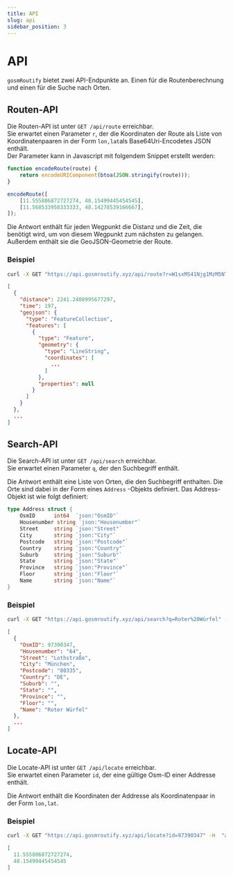 ```yaml
---
title: API
slug: api
sidebar_position: 3
---
```


# API

`gosmRoutify` bietet zwei API-Endpunkte an. Einen für die Routenberechnung und einen für die Suche nach Orten.

## Routen-API

Die Routen-API ist unter `GET /api/route` erreichbar. \
Sie erwartet einen Parameter `r`, der die Koordinaten der Route als Liste von Koordinatenpaaren in der Form `lon,lat`als
Base64Uri-Encodetes JSON enthält. \
Der Parameter kann in Javascript mit folgendem Snippet erstellt werden:

```js
function encodeRoute(route) {
    return encodeURIComponent(btoa(JSON.stringify(route)));
}

encodeRoute([
    [11.555806872727274, 48.15499445454545],
    [11.568533958333333, 48.14278539166667],
]);
```

Die Antwort enthält für jeden Wegpunkt die Distanz und die Zeit, die benötigt wird, um von diesem Wegpunkt zum nächsten
zu gelangen. Außerdem enthält sie die GeoJSON-Geometrie der Route.

### Beispiel

```bash
curl -X GET "https://api.gosmroutify.xyz/api/route?r=W1sxMS41Njg1MzM5NTgzMzMzMzMsNDguMTQyNzg1MzkxNjY2NjddLFsxMS41NTU4MDY4NzI3MjcyNzQsNDguMTU0OTk0NDU0NTQ1NDVdXQ==" -H "accept: application/json"
```

```json
[
  {
    "distance": 2241.2408995677297,
    "time": 197,
    "geojson": {
      "type": "FeatureCollection",
      "features": [
        {
          "type": "Feature",
          "geometry": {
            "type": "LineString",
            "coordinates": [
              ...
            ]
          },
          "properties": null
        }
      ]
    }
  },
  ...
]
```

## Search-API

Die Search-API ist unter `GET /api/search` erreichbar. \
Sie erwartet einen Parameter `q`, der den Suchbegriff enthält.

Die Antwort enthält eine Liste von Orten, die den Suchbegriff enthalten. Die Orte sind dabei in der Form eines `Address`
-Objekts definiert. Das Address-Objekt ist wie folgt definiert:

```go
type Address struct {
    OsmID      int64  `json:"OsmID"`
    Housenumber string `json:"Housenumber"`
    Street     string `json:"Street"`
    City       string `json:"City"`
    Postcode   string `json:"Postcode"`
    Country    string `json:"Country"`
    Suburb     string `json:"Suburb"`
    State      string `json:"State"`
    Province   string `json:"Province"`
    Floor      string `json:"Floor"`
    Name       string `json:"Name"`
}
```

### Beispiel

```bash
curl -X GET "https://api.gosmroutify.xyz/api/search?q=Roter%20Würfel" -H  "accept: application/json"
```

```json
[
  {
    "OsmID": 97390347,
    "Housenumber": "64",
    "Street": "Lothstraße",
    "City": "München",
    "Postcode": "80335",
    "Country": "DE",
    "Suburb": "",
    "State": "",
    "Province": "",
    "Floor": "",
    "Name": "Roter Würfel"
  },
  ...
]
```

## Locate-API

Die Locate-API ist unter `GET /api/locate` erreichbar. \
Sie erwartet einen Parameter `id`, der eine gültige Osm-ID einer Addresse enthält.

Die Antwort enthält die Koordinaten der Addresse als Koordinatenpaar in der Form `lon,lat`.

### Beispiel

```bash
curl -X GET "https://api.gosmroutify.xyz/api/locate?id=97390347" -H  "accept: application/json"
```

```json
[
  11.555806872727274,
  48.15499445454545
]
```
